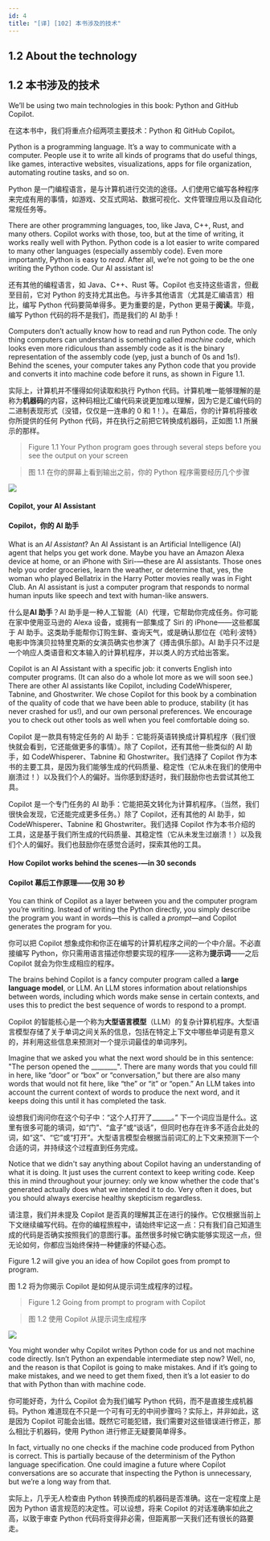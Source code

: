 ```yaml
---
id: 4
title: "[译] [102] 本书涉及的技术"
---
```


## 1.2 About the technology
## 1.2 本书涉及的技术

We’ll be using two main technologies in this book: Python and GitHub Copilot.

在这本书中，我们将重点介绍两项主要技术：Python 和 GitHub Copilot。

Python is a programming language. It’s a way to communicate with a computer. People use it to write all kinds of programs that do useful things, like games, interactive websites, visualizations, apps for file organization, automating routine tasks, and so on.

Python 是一门编程语言，是与计算机进行交流的途径。人们使用它编写各种程序来完成有用的事情，如游戏、交互式网站、数据可视化、文件管理应用以及自动化常规任务等。

There are other programming languages, too, like Java, C++, Rust, and many others. Copilot works with those, too, but at the time of writing, it works really well with Python. Python code is a lot easier to write compared to many other languages (especially assembly code). Even more importantly, Python is easy to _read_. After all, we’re not going to be the one writing the Python code. Our AI assistant is!

还有其他的编程语言，如 Java、C++、Rust 等。Copilot 也支持这些语言，但截至目前，它对 Python 的支持尤其出色。与许多其他语言（尤其是汇编语言）相比，编写 Python 代码要简单得多。更为重要的是，Python 更易于**阅读**。毕竟，编写 Python 代码的将不是我们，而是我们的 AI 助手！

Computers don’t actually know how to read and run Python code. The only thing computers can understand is something called _machine code_, which looks even more ridiculous than assembly code as it is the binary representation of the assembly code (yep, just a bunch of 0s and 1s!). Behind the scenes, your computer takes any Python code that you provide and converts it into machine code before it runs, as shown in Figure 1.1.

实际上，计算机并不懂得如何读取和执行 Python 代码。计算机唯一能够理解的是称为**机器码**的内容，这种码相比汇编代码来说更加难以理解，因为它是汇编代码的二进制表现形式（没错，仅仅是一连串的 0 和 1！）。在幕后，你的计算机将接收你所提供的任何 Python 代码，并在执行之前把它转换成机器码，正如图 1.1 所展示的那样。

> Figure 1.1 Your Python program goes through several steps before you see the output on your screen

> 图 1.1 在你的屏幕上看到输出之前，你的 Python 程序需要经历几个步骤

![](https://raw.githubusercontent.com/cssmagic/Learn-AI-Assisted-Python-Programming/master/content/_figures/1.1.png) 

#### Copilot, your AI Assistant

#### Copilot，你的 AI 助手

What is an _AI Assistant_? An AI Assistant is an Artificial Intelligence (AI) agent that helps you get work done. Maybe you have an Amazon Alexa device at home, or an iPhone with Siri-—these are AI assistants. Those ones help you order groceries, learn the weather, or determine that, yes, the woman who played Bellatrix in the Harry Potter movies really was in Fight Club. An AI assistant is just a computer program that responds to normal human inputs like speech and text with human-like answers.

什么是**AI 助手**？AI 助手是一种人工智能（AI）代理，它帮助你完成任务。你可能在家中使用亚马逊的 Alexa 设备，或拥有一部集成了 Siri 的 iPhone——这些都属于 AI 助手。这类助手能帮你订购生鲜、查询天气，或是确认那位在《哈利·波特》电影中饰演贝拉特里克斯的女演员确实也参演了《搏击俱乐部》。AI 助手只不过是一个响应人类语音和文本输入的计算机程序，并以类人的方式给出答案。

Copilot is an AI Assistant with a specific job: it converts English into computer programs. (It can also do a whole lot more as we will soon see.) There are other AI assistants like Copilot, including CodeWhisperer, Tabnine, and Ghostwriter. We chose Copilot for this book by a combination of the quality of code that we have been able to produce, stability (it has never crashed for us!), and our own personal preferences. We encourage you to check out other tools as well when you feel comfortable doing so.

Copilot 是一款具有特定任务的 AI 助手：它能将英语转换成计算机程序（我们很快就会看到，它还能做更多的事情）。除了 Copilot，还有其他一些类似的 AI 助手，如 CodeWhisperer、Tabnine 和 Ghostwriter。我们选择了 Copilot 作为本书的主要工具，是因为我们能够生成的代码质量、稳定性（它从未在我们的使用中崩溃过！）以及我们个人的偏好。当你感到舒适时，我们鼓励你也去尝试其他工具。

Copilot 是一个专门任务的 AI 助手：它能把英文转化为计算机程序。（当然，我们很快会发现，它还能完成更多任务。）除了 Copilot，还有其他的 AI 助手，如 CodeWhisperer、Tabnine 和 Ghostwriter。我们选择 Copilot 作为本书介绍的工具，这是基于我们所生成的代码质量、其稳定性（它从未发生过崩溃！）以及我们个人的偏好。我们也鼓励你在感觉合适时，探索其他的工具。

#### How Copilot works behind the scenes-—in 30 seconds

#### Copilot 幕后工作原理——仅用 30 秒

You can think of Copilot as a layer between you and the computer program you’re writing. Instead of writing the Python directly, you simply describe the program you want in words—this is called a _prompt_—and Copilot generates the program for you.

你可以把 Copilot 想象成你和你正在编写的计算机程序之间的一个中介层。不必直接编写 Python，你只需用语言描述你想要实现的程序——这称为**提示词**——之后 Copilot 就会为你生成相应的程序。

The brains behind Copilot is a fancy computer program called a **large language model**, or LLM. An LLM stores information about relationships between words, including which words make sense in certain contexts, and uses this to predict the best sequence of words to respond to a prompt.

Copilot 的智能核心是一个称为**大型语言模型**（LLM）的复杂计算机程序。大型语言模型存储了关于单词之间关系的信息，包括在特定上下文中哪些单词是有意义的，并利用这些信息来预测对一个提示词最佳的单词序列。

Imagine that we asked you what the next word should be in this sentence: "The person opened the ________". There are many words that you could fill in here, like “door” or “box” or “conversation,” but there are also many words that would not fit here, like “the” or “it” or “open.” An LLM takes into account the current context of words to produce the next word, and it keeps doing this until it has completed the task.

设想我们询问你在这个句子中：“这个人打开了______。” 下一个词应当是什么。这里有很多可能的填词，如“门”、“盒子”或“谈话”，但同时也存在许多不适合此处的词，如“这”、“它”或“打开”。大型语言模型会根据当前词汇的上下文来预测下一个合适的词，并持续这个过程直到任务完成。


Notice that we didn't say anything about Copilot having an understanding of what it is doing. It just uses the current context to keep writing code. Keep this in mind throughout your journey: only we know whether the code that's generated actually does what we intended it to do. Very often it does, but you should always exercise healthy skepticism regardless.

请注意，我们并未提及 Copilot 是否真的理解其正在进行的操作。它仅根据当前上下文继续编写代码。在你的编程旅程中，请始终牢记这一点：只有我们自己知道生成的代码是否确实按照我们的意图行事。虽然很多时候它确实能够实现这一点，但无论如何，你都应当始终保持一种健康的怀疑心态。

Figure 1.2 will give you an idea of how Copilot goes from prompt to program.

图 1.2 将为你揭示 Copilot 是如何从提示词生成程序的过程。

> Figure 1.2 Going from prompt to program with Copilot

> 图 1.2 使用 Copilot 从提示词生成程序

![](https://raw.githubusercontent.com/cssmagic/Learn-AI-Assisted-Python-Programming/master/content/_figures/1.2.png)


You might wonder why Copilot writes Python code for us and not machine code directly. Isn’t Python an expendable intermediate step now? Well, no, and the reason is that Copilot is going to make mistakes. And if it’s going to make mistakes, and we need to get them fixed, then it’s a lot easier to do that with Python than with machine code.

你可能好奇，为什么 Copilot 会为我们编写 Python 代码，而不是直接生成机器码。Python 难道现在不只是一个可有可无的中间步骤吗？实际上，并非如此，这是因为 Copilot 可能会出错。既然它可能犯错，我们需要对这些错误进行修正，那么相比于机器码，使用 Python 进行修正无疑要简单得多。

In fact, virtually no one checks if the machine code produced from Python is correct. This is partially because of the determinism of the Python language specification. One could imagine a future where Copilot conversations are so accurate that inspecting the Python is unnecessary, but we’re a long way from that.

实际上，几乎无人检查由 Python 转换而成的机器码是否准确。这在一定程度上是因为 Python 语言规范的决定性。可以设想，将来 Copilot 的对话准确率如此之高，以致于审查 Python 代码将变得非必需，但距离那一天我们还有很长的路要走。
